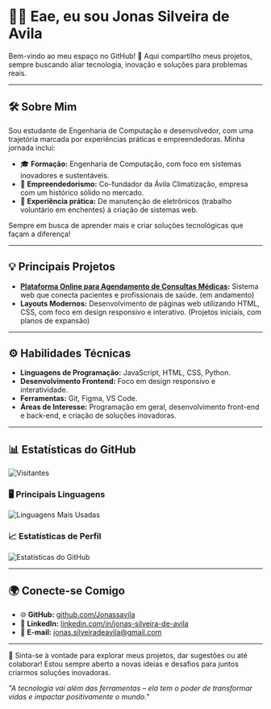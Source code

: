 # 👨‍💻 Eae, eu sou Jonas Silveira de Avila  

Bem-vindo ao meu espaço no GitHub! 🚀 Aqui compartilho meus projetos, sempre buscando aliar tecnologia, inovação e soluções para problemas reais.

---

## 🛠 Sobre Mim  
Sou estudante de Engenharia de Computação e desenvolvedor, com uma trajetória marcada por experiências práticas e empreendedoras. Minha jornada inclui:  
- 🎓 **Formação:** Engenharia de Computação, com foco em sistemas inovadores e sustentáveis.  
- 💼 **Empreendedorismo:** Co-fundador da Ávila Climatização, empresa com um histórico sólido no mercado.  
- 🌟 **Experiência prática:** De manutenção de eletrônicos (trabalho voluntário em enchentes) à criação de sistemas web.  

Sempre em busca de aprender mais e criar soluções tecnológicas que façam a diferença!

---

## 💡 Principais Projetos  
- **[Plataforma Online para Agendamento de Consultas Médicas](https://github.com/Jonassavila):** Sistema web que conecta pacientes e profissionais de saúde. (em andamento)  
- **Layouts Modernos:** Desenvolvimento de páginas web utilizando HTML, CSS, com foco em design responsivo e interativo. (Projetos iniciais, com planos de expansão)

---

## ⚙️ Habilidades Técnicas  
- **Linguagens de Programação:** JavaScript, HTML, CSS, Python.  
- **Desenvolvimento Frontend:** Foco em design responsivo e interatividade.  
- **Ferramentas:** Git, Figma, VS Code.  
- **Áreas de Interesse:** Programação em geral, desenvolvimento front-end e back-end, e criação de soluções inovadoras.  

---

## 📊 Estatísticas do GitHub  

![Visitantes](https://visitor-badge.glitch.me/badge?page_id=Jonassavila.Jonassavila)  

### 🖥️ Principais Linguagens  
![Linguagens Mais Usadas](https://github-readme-stats.vercel.app/api/top-langs/?username=Jonassavila&layout=compact&theme=radical)

### 📈 Estatísticas de Perfil  
![Estatísticas do GitHub](https://github-readme-stats.vercel.app/api?username=Jonassavila&show_icons=true&theme=radical)

---

## 🌍 Conecte-se Comigo  
- 🌐 **GitHub:** [github.com/Jonassavila](https://github.com/Jonassavila)  
- 💼 **LinkedIn:** [linkedin.com/in/jonas-silveira-de-avila](https://www.linkedin.com/in/jonas-silveira-de-avila)  
- 📧 **E-mail:** jonas.silveiradeavila@gmail.com  

---

💬 Sinta-se à vontade para explorar meus projetos, dar sugestões ou até colaborar! Estou sempre aberto a novas ideias e desafios para juntos criarmos soluções inovadoras.  

*"A tecnologia vai além das ferramentas – ela tem o poder de transformar vidas e impactar positivamente o mundo."*
